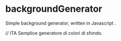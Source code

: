 # backgroundGenerator

Simple background generator, written in Javascript .

// ITA
Semplice generatore di colori di sfondo.
